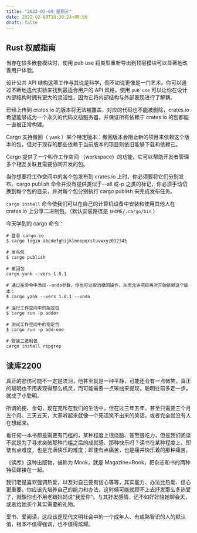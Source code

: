 ```yaml
---
title: "2022-02-09_星期三"
date: 2022-02-09T18:30:24+08:00
draft: false
---
```


## Rust 权威指南

当存在较多嵌套模块时，使用 pub use 将类型重新导出到顶层模块可以显著地改善用户体验。

设计公共 API 结构这项工作与其说是科学，倒不如说更像是一门艺术。你可以通过不断地迭代实验来找到最适合用户的 API 风格。使用 `pub use` 可以让你在设计内部结构时拥有更大的灵活性，因为它将内部结构与外部表现进行了解耦。

已经上传到 crates.io 的版本将无法被覆盖，对应的代码也不能被删除，crates.io 希望能够成为一个永久的代码文档服务器，并保证所有依赖于 crates.io 的包都能一直被正常构建。

Cargo 支持撤回（ `yank` ）某个特定版本：撤回版本会阻止新的项目来依赖这个版本的包，但对于现存的那些依赖于当前版本的项目则依旧能够下载和依赖它。

Cargo 提供了一个叫作工作空间 （workspace）的功能，它可以帮助开发者管理多个相互关联且需要协同开发的包。

当你想要将工作空间中的各个包发布到 crates.io 上时，你必须要将它们分别发布。cargo publish 命令并没有提供类似于--all 或-p 之类的标记，你必须手动切换到每个包的目录，并对每个包分别执行 cargo publish 来完成发布任务。

`cargo install` 命令使我们可以在自己的计算机设备中安装和使用其他人在 crates.io 上分享二进制包。（默认安装路径是 `$HOME/.cargo/bin` ）

今天学到的 cargo 命令：

```shell
# 登录 cargo.io
$ cargo login abcdefghijklmnopqrstuvwxyz012345

# 发布包
$ cargo publish

# 撤回包
cargo yank --vers 1.0.1

# 通过在命令中添加--undo参数，你也可以取消撤回操作，从而允许项目再次开始依赖这个版本：
$ cargo yank --vers 1.0.1 --undo

# 运行工作空间中的指定包
$ cargo run -p adder

# 测试工作空间中的指定包
$ cargo run -p add-one

# 安装二进制包
cargo install ripgrep
```

## 读库2200

真正的悲伤可能不一定是流泪，他甚至就是一种平静，可能还会有一点微笑。真正的聪明也不用表现得那么机灵，而可能需要一点笨拙来提现，聪明往前多走一步，就成了小聪明。

所谓的梗、金句，现在充斥在我们的生活中，但在过三年五年，甚至只需要三个月五个月、三天五天，大家听起来就像一个死活笑不出来的笑话，或者完全就没有人在想起来。

看任何一本书都是需要有门槛的，某种程度上很烧脑、甚至很吃力，但是我们阅读不就是为了寻求突破那种门槛之后的成就感、那种快乐吗？读书在某种程度上，即使有点难度，也是充满快乐的难度；即使有点痛苦，也是痛并快乐着的那种痛苦。

《读库》这种出版物，被称为  Mook，就是 Magazine+Book，把杂志和书的两种特征嫁接在一起。

我们老是喜欢强调热爱，以及对自己要有信心等等，其实能力、办法比热爱、信心更重要，你应该先培养自己的能力和办法，这时候可能就顾不上去抒发那么多热爱了，就像你也不用老跟妈妈说“我爱你”。与其抒发感情，还不如好好陪她聊会天，或者给她买个其实需要的礼物。

爱书、爱阅读，这应该是现代文明社会中的一个成年人、有成熟智识的人的默认值，根本不值得强调，也不值得炫耀。